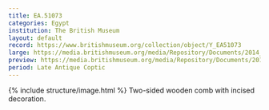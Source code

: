 ```yaml
---
title: EA.51073
categories: Egypt
institution: The British Museum
layout: default
record: https://www.britishmuseum.org/collection/object/Y_EA51073
large: https://media.britishmuseum.org/media/Repository/Documents/2014_11/4_19/923a74ef_556d_48cb_861d_a3d9013d765c/mid_01188816_001.jpg
preview: https://media.britishmuseum.org/media/Repository/Documents/2014_11/4_19/923a74ef_556d_48cb_861d_a3d9013d765c/small_01188816_001.jpg
period: Late Antique Coptic
---
```

{% include structure/image.html %}
Two-sided wooden comb with incised decoration.
